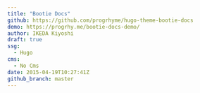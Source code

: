 ```yaml
---
title: "Bootie Docs"
github: https://github.com/progrhyme/hugo-theme-bootie-docs
demo: https://progrhy.me/bootie-docs-demo/
author: IKEDA Kiyoshi
draft: true
ssg:
  - Hugo
cms:
  - No Cms
date: 2015-04-19T10:27:41Z
github_branch: master
---
```

